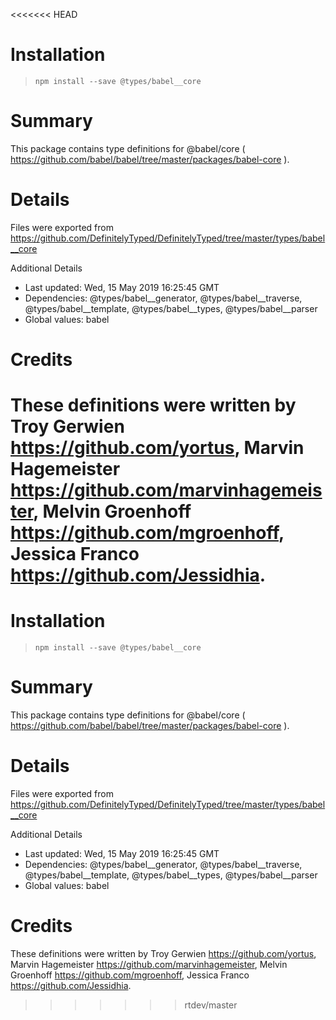 <<<<<<< HEAD
# Installation
> `npm install --save @types/babel__core`

# Summary
This package contains type definitions for @babel/core ( https://github.com/babel/babel/tree/master/packages/babel-core ).

# Details
Files were exported from https://github.com/DefinitelyTyped/DefinitelyTyped/tree/master/types/babel__core

Additional Details
 * Last updated: Wed, 15 May 2019 16:25:45 GMT
 * Dependencies: @types/babel__generator, @types/babel__traverse, @types/babel__template, @types/babel__types, @types/babel__parser
 * Global values: babel

# Credits
These definitions were written by Troy Gerwien <https://github.com/yortus>, Marvin Hagemeister <https://github.com/marvinhagemeister>, Melvin Groenhoff <https://github.com/mgroenhoff>, Jessica Franco <https://github.com/Jessidhia>.
=======
# Installation
> `npm install --save @types/babel__core`

# Summary
This package contains type definitions for @babel/core ( https://github.com/babel/babel/tree/master/packages/babel-core ).

# Details
Files were exported from https://github.com/DefinitelyTyped/DefinitelyTyped/tree/master/types/babel__core

Additional Details
 * Last updated: Wed, 15 May 2019 16:25:45 GMT
 * Dependencies: @types/babel__generator, @types/babel__traverse, @types/babel__template, @types/babel__types, @types/babel__parser
 * Global values: babel

# Credits
These definitions were written by Troy Gerwien <https://github.com/yortus>, Marvin Hagemeister <https://github.com/marvinhagemeister>, Melvin Groenhoff <https://github.com/mgroenhoff>, Jessica Franco <https://github.com/Jessidhia>.
>>>>>>> rtdev/master
